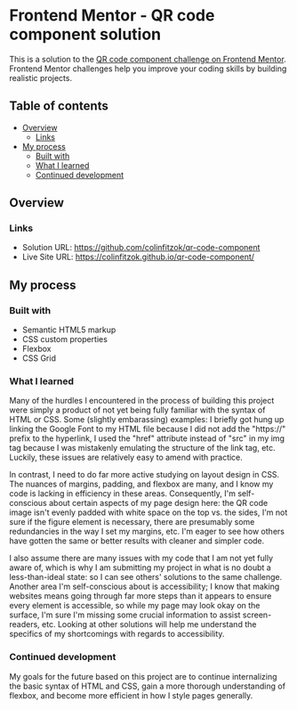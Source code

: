 # Frontend Mentor - QR code component solution

This is a solution to the [QR code component challenge on Frontend Mentor](https://www.frontendmentor.io/challenges/qr-code-component-iux_sIO_H). Frontend Mentor challenges help you improve your coding skills by building realistic projects. 

## Table of contents

- [Overview](#overview)
  - [Links](#links)
- [My process](#my-process)
  - [Built with](#built-with)
  - [What I learned](#what-i-learned)
  - [Continued development](#continued-development)

## Overview

### Links

- Solution URL: https://github.com/colinfitzok/qr-code-component
- Live Site URL: https://colinfitzok.github.io/qr-code-component/

## My process

### Built with

- Semantic HTML5 markup
- CSS custom properties
- Flexbox
- CSS Grid

### What I learned

Many of the hurdles I encountered in the process of building this project were simply a product of not yet being fully familiar with the syntax of HTML or CSS. Some (slightly embarassing) examples: I briefly got hung up linking the Google Font to my HTML file because I did not add the "https://" prefix to the hyperlink, I used the "href" attribute instead of "src" in my img tag because I was mistakenly emulating the structure of the link tag, etc. Luckily, these issues are relatively easy to amend with practice.

In contrast, I need to do far more active studying on layout design in CSS. The nuances of margins, padding, and flexbox are many, and I know my code is lacking in efficiency in these areas. Consequently, I'm self-conscious about certain aspects of my page design here: the QR code image isn't evenly padded with white space on the top vs. the sides, I'm not sure if the figure element is necessary, there are presumably some redundancies in the way I set my margins, etc. I'm eager to see how others have gotten the same or better results with cleaner and simpler code.

I also assume there are many issues with my code that I am not yet fully aware of, which is why I am submitting my project in what is no doubt a less-than-ideal state: so I can see others' solutions to the same challenge. Another area I'm self-conscious about is accessibility; I know that making websites means going through far more steps than it appears to ensure every element is accessible, so while my page may look okay on the surface, I'm sure I'm missing some crucial information to assist screen-readers, etc. Looking at other solutions will help me understand the specifics of my shortcomings with regards to accessibility.

### Continued development

My goals for the future based on this project are to continue internalizing the basic syntax of HTML and CSS, gain a more thorough understanding of flexbox, and become more efficient in how I style pages generally.

